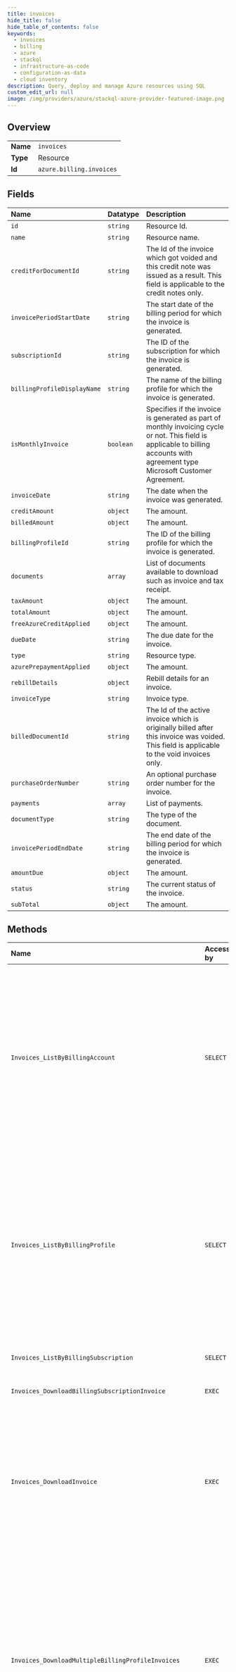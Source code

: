 ```yaml
---
title: invoices
hide_title: false
hide_table_of_contents: false
keywords:
  - invoices
  - billing
  - azure    
  - stackql
  - infrastructure-as-code
  - configuration-as-data
  - cloud inventory
description: Query, deploy and manage Azure resources using SQL
custom_edit_url: null
image: /img/providers/azure/stackql-azure-provider-featured-image.png
---
```

  
    

## Overview
<table><tbody>
<tr><td><b>Name</b></td><td><code>invoices</code></td></tr>
<tr><td><b>Type</b></td><td>Resource</td></tr>
<tr><td><b>Id</b></td><td><code>azure.billing.invoices</code></td></tr>
</tbody></table>

## Fields
| Name | Datatype | Description |
|:-----|:---------|:------------|
| `id` | `string` | Resource Id. |
| `name` | `string` | Resource name. |
| `creditForDocumentId` | `string` | The Id of the invoice which got voided and this credit note was issued as a result. This field is applicable to the credit notes only. |
| `invoicePeriodStartDate` | `string` | The start date of the billing period for which the invoice is generated. |
| `subscriptionId` | `string` | The ID of the subscription for which the invoice is generated. |
| `billingProfileDisplayName` | `string` | The name of the billing profile for which the invoice is generated. |
| `isMonthlyInvoice` | `boolean` | Specifies if the invoice is generated as part of monthly invoicing cycle or not. This field is applicable to billing accounts with agreement type Microsoft Customer Agreement. |
| `invoiceDate` | `string` | The date when the invoice was generated. |
| `creditAmount` | `object` | The amount. |
| `billedAmount` | `object` | The amount. |
| `billingProfileId` | `string` | The ID of the billing profile for which the invoice is generated. |
| `documents` | `array` | List of documents available to download such as invoice and tax receipt. |
| `taxAmount` | `object` | The amount. |
| `totalAmount` | `object` | The amount. |
| `freeAzureCreditApplied` | `object` | The amount. |
| `dueDate` | `string` | The due date for the invoice. |
| `type` | `string` | Resource type. |
| `azurePrepaymentApplied` | `object` | The amount. |
| `rebillDetails` | `object` | Rebill details for an invoice. |
| `invoiceType` | `string` | Invoice type. |
| `billedDocumentId` | `string` | The Id of the active invoice which is originally billed after this invoice was voided. This field is applicable to the void invoices only. |
| `purchaseOrderNumber` | `string` | An optional purchase order number for the invoice. |
| `payments` | `array` | List of payments. |
| `documentType` | `string` | The type of the document. |
| `invoicePeriodEndDate` | `string` | The end date of the billing period for which the invoice is generated. |
| `amountDue` | `object` | The amount. |
| `status` | `string` | The current status of the invoice. |
| `subTotal` | `object` | The amount. |
## Methods
| Name | Accessible by | Required Params | Description |
|:-----|:--------------|:----------------|:------------|
| `Invoices_ListByBillingAccount` | `SELECT` | `billingAccountName, periodEndDate, periodStartDate` | Lists the invoices for a billing account for a given start date and end date. The operation is supported for billing accounts with agreement type Microsoft Partner Agreement or Microsoft Customer Agreement. |
| `Invoices_ListByBillingProfile` | `SELECT` | `billingAccountName, billingProfileName, periodEndDate, periodStartDate` | Lists the invoices for a billing profile for a given start date and end date. The operation is supported for billing accounts with agreement type Microsoft Partner Agreement or Microsoft Customer Agreement. |
| `Invoices_ListByBillingSubscription` | `SELECT` | `periodEndDate, periodStartDate, subscriptionId` | Lists the invoices for a subscription. |
| `Invoices_DownloadBillingSubscriptionInvoice` | `EXEC` | `downloadToken, invoiceName, subscriptionId` | Gets a URL to download an invoice. |
| `Invoices_DownloadInvoice` | `EXEC` | `billingAccountName, downloadToken, invoiceName` | Gets a URL to download an invoice. The operation is supported for billing accounts with agreement type Microsoft Partner Agreement or Microsoft Customer Agreement. |
| `Invoices_DownloadMultipleBillingProfileInvoices` | `EXEC` | `billingAccountName` | Gets a URL to download multiple invoice documents (invoice pdf, tax receipts, credit notes) as a zip file. The operation is supported for billing accounts with agreement type Microsoft Partner Agreement or Microsoft Customer Agreement. |
| `Invoices_DownloadMultipleBillingSubscriptionInvoices` | `EXEC` | `subscriptionId` | Gets a URL to download multiple invoice documents (invoice pdf, tax receipts, credit notes) as a zip file. |
| `Invoices_Get` | `EXEC` | `billingAccountName, invoiceName` | Gets an invoice by billing account name and ID. The operation is supported for billing accounts with agreement type Microsoft Partner Agreement or Microsoft Customer Agreement. |
| `Invoices_GetById` | `EXEC` | `invoiceName` | Gets an invoice by ID. The operation is supported for billing accounts with agreement type Microsoft Partner Agreement or Microsoft Customer Agreement. |
| `Invoices_GetBySubscriptionAndInvoiceId` | `EXEC` | `invoiceName, subscriptionId` | Gets an invoice by subscription ID and invoice ID. |
